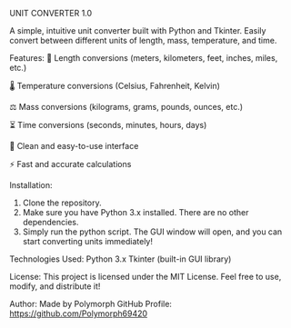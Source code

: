 UNIT CONVERTER 1.0

A simple, intuitive unit converter built with Python and Tkinter.
Easily convert between different units of length, mass, temperature, and time.

Features:
📏 Length conversions (meters, kilometers, feet, inches, miles, etc.)

🌡️ Temperature conversions (Celsius, Fahrenheit, Kelvin)

⚖️ Mass conversions (kilograms, grams, pounds, ounces, etc.)

⏳ Time conversions (seconds, minutes, hours, days)

🧹 Clean and easy-to-use interface

⚡ Fast and accurate calculations

Installation:
1. Clone the repository.
2. Make sure you have Python 3.x installed. There are no other dependencies.
3. Simply run the python script.
The GUI window will open, and you can start converting units immediately!

Technologies Used:
Python 3.x
Tkinter (built-in GUI library)

License:
This project is licensed under the MIT License.
Feel free to use, modify, and distribute it!

Author:
Made by Polymorph
GitHub Profile: https://github.com/Polymorph69420

